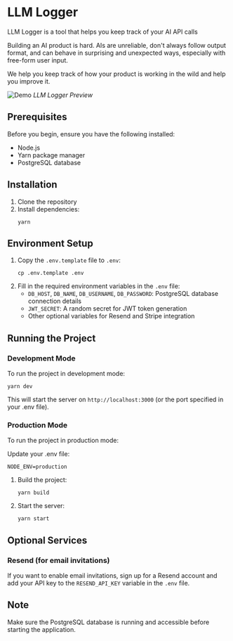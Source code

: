 # LLM Logger

LLM Logger is a tool that helps you keep track of your AI API calls
        
Building an AI product is hard. AIs are unreliable, don't always follow output format, and can behave in surprising and unexpected ways, especially with free-form user input.
        
We help you keep track of how your product is working in the wild and help you improve it.

![Demo](assets/screenshot.png)
*LLM Logger Preview*

## Prerequisites

Before you begin, ensure you have the following installed:

- Node.js
- Yarn package manager
- PostgreSQL database

## Installation

1. Clone the repository
2. Install dependencies:
   ```
   yarn
   ```

## Environment Setup

1. Copy the `.env.template` file to `.env`:
   ```
   cp .env.template .env
   ```
2. Fill in the required environment variables in the `.env` file:
   - `DB_HOST`, `DB_NAME`, `DB_USERNAME`, `DB_PASSWORD`: PostgreSQL database connection details
   - `JWT_SECRET`: A random secret for JWT token generation
   - Other optional variables for Resend and Stripe integration

## Running the Project

### Development Mode

To run the project in development mode:

```
yarn dev
```

This will start the server on `http://localhost:3000` (or the port specified in your .env file).

### Production Mode

To run the project in production mode:

Update your .env file:
```
NODE_ENV=production
```

1. Build the project:
   ```
   yarn build
   ```
2. Start the server:
   ```
   yarn start
   ```

## Optional Services

### Resend (for email invitations)

If you want to enable email invitations, sign up for a Resend account and add your API key to the `RESEND_API_KEY` variable in the `.env` file.

## Note

Make sure the PostgreSQL database is running and accessible before starting the application.

